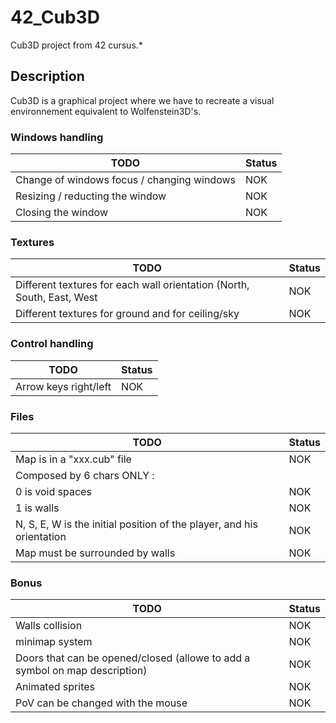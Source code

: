 
# 42_Cub3D
Cub3D project from 42 cursus.*

 ## Description
Cub3D is a graphical project where we have to recreate a visual environnement equivalent to Wolfenstein3D's.

### Windows handling
| TODO | Status |
|--|--|
| Change of windows focus / changing windows | NOK |
| Resizing / reducting the window | NOK |
| Closing the window | NOK |
  
### Textures
| TODO | Status |
|--|--|
| Different textures for each wall orientation (North, South, East, West | NOK |
| Different textures for ground and for ceiling/sky | NOK |

### Control handling
| TODO | Status |
|--|--|
| Arrow keys right/left | NOK |

### Files
| TODO | Status |
|--|--|
| Map is in a "xxx.cub" file | NOK |
| Composed by 6 chars ONLY :
| 0 is void spaces | NOK |
| 1 is walls | NOK |
| N, S, E, W is the initial position of the player, and his orientation | NOK |
| Map must be surrounded by walls | NOK |


### Bonus
| TODO | Status |
|--|--|
| Walls collision | NOK |
| minimap system | NOK |
| Doors that can be opened/closed (allowe to add a symbol on map description)| NOK |
| Animated sprites | NOK |
| PoV can be changed with the mouse | NOK |
